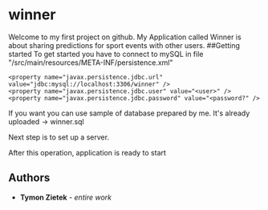 # winner
Welcome to my first project on github. 
My Application called Winner is about sharing predictions for sport events with other users. 
##Getting started
To get started you have to connect to mySQL in file "/src/main/resources/META-INF/persistence.xml"

```
<property name="javax.persistence.jdbc.url" value="jdbc:mysql://localhost:3306/winner" />
<property name="javax.persistence.jdbc.user" value="<user>" />
<property name="javax.persistence.jdbc.password" value="<password?" />
```
If you want you can use sample of database prepared by me. It's already uploaded -> winner.sql

Next step is to set up a server.

After this operation, application is ready to start

## Authors

* **Tymon Zietek** - *entire work*
